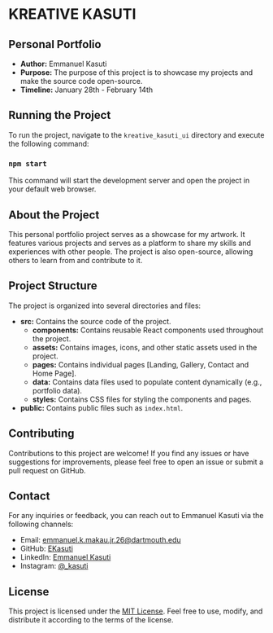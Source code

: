 # KREATIVE KASUTI

## Personal Portfolio

- **Author:** Emmanuel Kasuti
- **Purpose:** The purpose of this project is to showcase my projects and make the source code open-source.
- **Timeline:** January 28th - February 14th

## Running the Project

To run the project, navigate to the `kreative_kasuti_ui` directory and execute the following command:

### `npm start`

This command will start the development server and open the project in your default web browser.

## About the Project

This personal portfolio project serves as a showcase for my artwork. It features various projects and serves as a platform to share my skills and experiences with other people. The project is also open-source, allowing others to learn from and contribute to it. 


## Project Structure

The project is organized into several directories and files:

- **src:** Contains the source code of the project.
  - **components:** Contains reusable React components used throughout the project.
  - **assets:** Contains images, icons, and other static assets used in the project.
  - **pages:** Contains individual pages [Landing, Gallery, Contact and Home Page].
  - **data:** Contains data files used to populate content dynamically (e.g., portfolio data).
  - **styles:** Contains CSS files for styling the components and pages.
- **public:** Contains public files such as `index.html`.

## Contributing

Contributions to this project are welcome! If you find any issues or have suggestions for improvements, please feel free to open an issue or submit a pull request on GitHub.

## Contact

For any inquiries or feedback, you can reach out to Emmanuel Kasuti via the following channels:

- Email: emmanuel.k.makau.jr.26@dartmouth.edu
- GitHub: [EKasuti](https://github.com/EKasuti)
- LinkedIn: [Emmanuel Kasuti](https://www.linkedin.com/in/emmanuel-kasuti/)
- Instagram: [@_kasuti](https://www.instagram.com/_kasuti/)

## License

This project is licensed under the [MIT License](LICENSE). Feel free to use, modify, and distribute it according to the terms of the license.